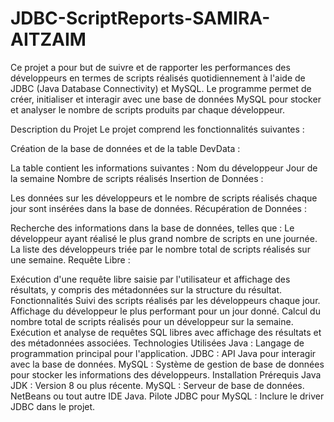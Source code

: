 # JDBC-ScriptReports-SAMIRA-AITZAIM
Ce projet a pour but de suivre et de rapporter les performances des développeurs en termes de scripts réalisés quotidiennement à l'aide de JDBC (Java Database Connectivity) et MySQL. Le programme permet de créer, initialiser et interagir avec une base de données MySQL pour stocker et analyser le nombre de scripts produits par chaque développeur.

Description du Projet
Le projet comprend les fonctionnalités suivantes :

Création de la base de données et de la table DevData :

La table contient les informations suivantes :
Nom du développeur
Jour de la semaine
Nombre de scripts réalisés
Insertion de Données :

Les données sur les développeurs et le nombre de scripts réalisés chaque jour sont insérées dans la base de données.
Récupération de Données :

Recherche des informations dans la base de données, telles que :
Le développeur ayant réalisé le plus grand nombre de scripts en une journée.
La liste des développeurs triée par le nombre total de scripts réalisés sur une semaine.
Requête Libre :

Exécution d'une requête libre saisie par l'utilisateur et affichage des résultats, y compris des métadonnées sur la structure du résultat.
Fonctionnalités
Suivi des scripts réalisés par les développeurs chaque jour.
Affichage du développeur le plus performant pour un jour donné.
Calcul du nombre total de scripts réalisés pour un développeur sur la semaine.
Exécution et analyse de requêtes SQL libres avec affichage des résultats et des métadonnées associées.
Technologies Utilisées
Java : Langage de programmation principal pour l'application.
JDBC : API Java pour interagir avec la base de données.
MySQL : Système de gestion de base de données pour stocker les informations des développeurs.
Installation
Prérequis
Java JDK : Version 8 ou plus récente.
MySQL : Serveur de base de données.
NetBeans ou tout autre IDE Java.
Pilote JDBC pour MySQL : Inclure le driver JDBC dans le projet.
 
